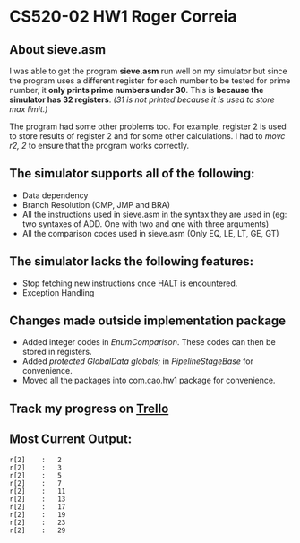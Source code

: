 # CS520-02 HW1 Roger Correia

## About sieve.asm

 I was able to get the program **sieve.asm** run well on my simulator but since the program uses a different register for each number to be tested for prime number, it **only prints prime numbers under 30**. This is **because the simulator has 32 registers**. *(31 is not printed because it is used to store max limit.)*

 The program had some other problems too. For example, register 2 is used to store results of register 2 and for some other calculations. I had to *movc r2, 2* to ensure that the program works correctly.

## The simulator supports all of the following:

* Data dependency
* Branch Resolution (CMP, JMP and BRA)
* All the instructions used in sieve.asm in the syntax they are used in (eg: two syntaxes of ADD. One with two and one with three arguments)
* All the comparison codes used in sieve.asm (Only EQ, LE, LT, GE, GT)


## The simulator lacks the following features:

* Stop fetching new instructions once HALT is encountered.
* Exception Handling

## Changes made outside implementation package

* Added integer codes in *EnumComparison*. These codes can then be stored in registers.
* Added *protected GlobalData globals;* in *PipelineStageBase* for convenience.
* Moved all the packages into com.cao.hw1 package for convenience.

## Track my progress on [Trello](https://trello.com/b/AXXj5xY3)

## Most Current Output:

```
r[2]	:	2
r[2]	:	3
r[2]	:	5
r[2]	:	7
r[2]	:	11
r[2]	:	13
r[2]	:	17
r[2]	:	19
r[2]	:	23
r[2]	:	29
```

